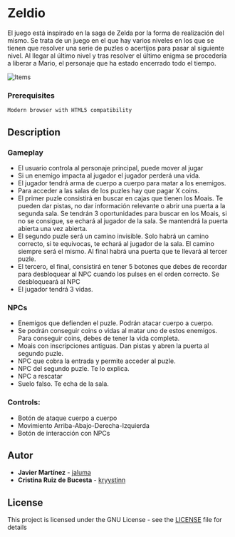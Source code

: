 # Zeldio
El juego está inspirado en la saga de Zelda por la forma de realización del mismo. Se trata de un juego en el que hay varios niveles en los que se tienen que resolver una serie de puzles o acertijos para pasar al siguiente nivel. Al llegar al último nivel y tras resolver el último enigma se procedería a liberar a Mario, el personaje que ha estado encerrado todo el tiempo.

![Items](https://i.imgur.com/VrjrLfE.png)


### Prerequisites
```
Modern browser with HTML5 compatibility
```

## Description
### Gameplay
* El usuario controla al personaje principal, puede mover al jugar
*  Si un enemigo impacta al jugador el jugador perderá una vida.
*  El jugador tendrá arma de cuerpo a cuerpo para matar a los enemigos.
*  Para acceder a las salas de los puzles hay que pagar X coins.
*  El primer puzle consistirá en buscar en cajas que tienen los Moais. Te pueden dar
pistas, no dar información relevante o abrir una puerta a la segunda sala. Se tendrán
3 oportunidades para buscar en los Moais, si no se consigue, se echará al jugador de
la sala. Se mantendrá la puerta abierta una vez abierta.
*  El segundo puzle será un camino invisible. Solo habrá un camino correcto, si te
equivocas, te echará al jugador de la sala. El camino siempre será el mismo. Al final
habrá una puerta que te llevará al tercer puzle.
*  El tercero, el final, consistirá en tener 5 botones que debes de recordar para
desbloquear al NPC cuando los pulses en el orden correcto. Se desbloqueará al NPC
*  El jugador tendrá 3 vidas.

### NPCs
*  Enemigos que defienden el puzle. Podrán atacar cuerpo a cuerpo.
*  Se podrán conseguir coins o vidas al matar uno de estos enemigos. Para conseguir
coins, debes de tener la vida completa.
*  Moais con inscripciones antiguas. Dan pistas y abren la puerta al segundo puzle.
*  NPC que cobra la entrada y permite acceder al puzle.
*  NPC del segundo puzle. Te lo explica.
*  NPC a rescatar
*  Suelo falso. Te echa de la sala.

### Controls:
*  Botón de ataque cuerpo a cuerpo
*  Movimiento Arriba-Abajo-Derecha-Izquierda
*  Botón de interacción con NPCs

## Autor

* **Javier Martínez** - [jaluma](https://github.com/jaluma)
* **Cristina Ruiz de Bucesta** - [kryystinn](https://github.com/kryystinn)

## License

This project is licensed under the GNU License - see the [LICENSE](LICENSE) file for details